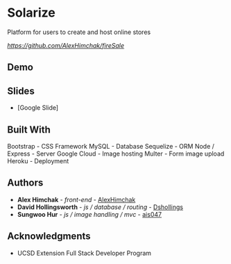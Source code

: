 # Solarize

Platform for users to create and host online stores

*https://github.com/AlexHimchak/fireSale*

## Demo


## Slides

* [Google Slide]

## Built With
Bootstrap - CSS Framework
MySQL - Database
Sequelize - ORM
Node / Express - Server
Google Cloud - Image hosting
Multer - Form image upload
Heroku - Deployment

## Authors

* **Alex Himchak** - *front-end* - [AlexHimchak](https://github.com/AlexHimchak)
* **David Hollingsworth** - *js / database / routing* - [Dshollings](https://github.com/Dshollings)
* **Sungwoo Hur** - *js / image handling / mvc* - [ais047](https://github.com/ais047)

## Acknowledgments

* UCSD Extension Full Stack Developer Program 
